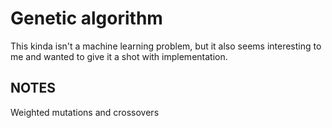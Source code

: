 # Genetic algorithm

This kinda isn't a machine learning problem, but it also seems interesting to me and wanted to give it a shot with implementation.

## NOTES
Weighted mutations and crossovers